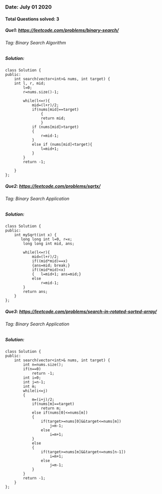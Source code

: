 ### Date: July 01 2020

#### Total Questions solved: 3
##### Que1: https://leetcode.com/problems/binary-search/ 
###### Tag: Binary Search Algorithm
##### Solution:
```
class Solution {
public:
    int search(vector<int>& nums, int target) {
    int l, r, mid;
        l=0;
        r=nums.size()-1;
        
        while(l<=r){
            mid=(l+r)/2;
            if(nums[mid]==target)
                {
                return mid; 
                }
            if (nums[mid]>target)
            {
                r=mid-1;
            }
            else if (nums[mid]<target){
                l=mid+1;
            }
        }
        return -1;
        
    }
};
```

##### Que2: https://leetcode.com/problems/sqrtx/
###### Tag: Binary Search Application
#####  Solution:
````
class Solution {
public:
    int mySqrt(int x) {
       long long int l=0, r=x;
        long long int mid, ans;
        
        while(l<=r){
            mid=(l+r)/2;
            if((mid*mid)==x)
            {ans=mid; break;}
            if((mid*mid)<x)
            {   l=mid+1; ans=mid;}
            else 
                r=mid-1;
        }
        return ans;
    }
};
````

##### Que3: https://leetcode.com/problems/search-in-rotated-sorted-array/
###### Tag: Binary Search Application
#####  Solution:
````
class Solution {
public:
    int search(vector<int>& nums, int target) {
        int n=nums.size();
        if(n==0)
            return -1;
        int i=0;
        int j=n-1;
        int m;
        while(i<=j)
        {
            m=(i+j)/2;
            if(nums[m]==target)
                return m;
            else if(nums[0]<=nums[m])
            {
                if(target>=nums[0]&&target<=nums[m])
                    j=m-1;
                else
                    i=m+1;
            }
            else
            {
                if(target>=nums[m]&&target<=nums[n-1])
                    i=m+1;
                else
                    j=m-1;
            }
        }
        return -1;
    }
};
````

